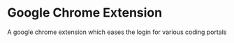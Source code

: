 # Google Chrome Extension 

A google chrome extension which eases the login for various coding portals

